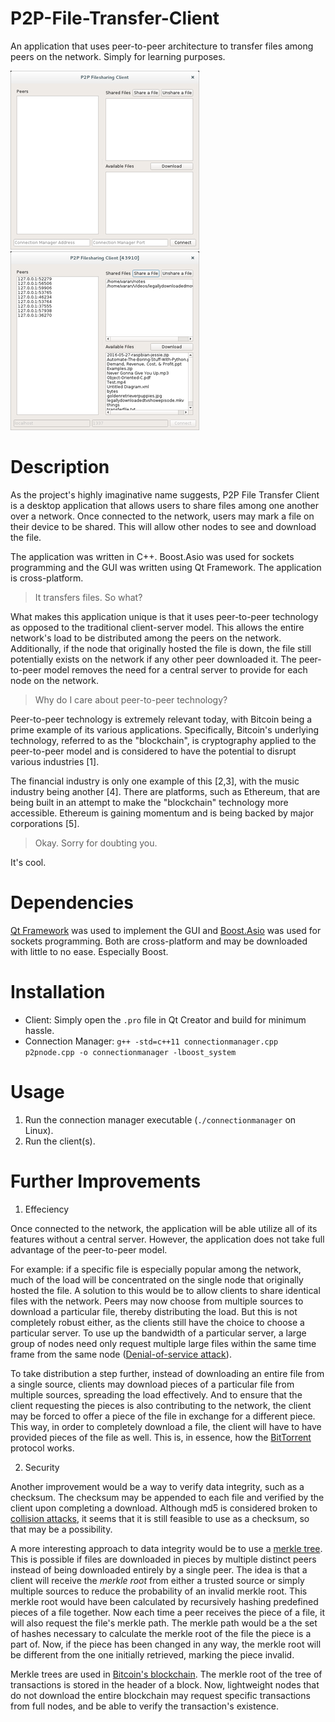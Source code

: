 # P2P-File-Transfer-Client

An application that uses peer-to-peer architecture to transfer files among peers on the network. Simply for learning purposes.

![Initial](img/screenshot1.png) ![Connected](img/screenshot0.png)

# Description

As the project's highly imaginative name suggests, P2P File Transfer Client is a desktop application that allows users to share files among one another over a network. Once connected to the network, users may mark a file on their device to be shared. This will allow other nodes to see and download the file.

The application was written in C++. Boost.Asio was used for sockets programming and the GUI was written using Qt Framework. The application is cross-platform.

> It transfers files. So what?

What makes this application unique is that it uses peer-to-peer technology as opposed to the traditional client-server model. This allows the entire network's load to be distributed among the peers on the network. Additionally, if the node that originally hosted the file is down, the file still potentially exists on the network if any other peer downloaded it. The peer-to-peer model removes the need for a central server to provide for each node on the network.

> Why do I care about peer-to-peer technology?

Peer-to-peer technology is extremely relevant today, with Bitcoin being a prime example of its various applications. Specifically, Bitcoin's underlying technology, referred to as the "blockchain", is cryptography applied to the peer-to-peer model and is considered to have the potential to disrupt various industries [1].

The financial industry is only one example of this [2,3], with the music industry being another [4]. There are platforms, such as Ethereum, that are being built in an attempt to make the "blockchain" technology more accessible. Ethereum is gaining momentum and is being backed by major corporations [5].

> Okay. Sorry for doubting you.

It's cool.

# Dependencies

[Qt Framework](https://www.qt.io/download/ "Qt Framework") was used to implement the GUI and [Boost.Asio](http://www.boost.org/users/download/ "Boost.Asio") was used for sockets programming. Both are cross-platform and may be downloaded with little to no ease. Especially Boost.

# Installation

- Client: Simply open the `.pro` file in Qt Creator and build for minimum hassle.
- Connection Manager: `g++ -std=c++11 connectionmanager.cpp p2pnode.cpp -o connectionmanager -lboost_system`

# Usage

1. Run the connection manager executable (`./connectionmanager` on Linux).
2. Run the client(s).

# Further Improvements

1. Effeciency

 Once connected to the network, the application will be able utilize all of its features without a central server. However, the application does not take full advantage of the peer-to-peer model.

 For example: if a specific file is especially popular among the network, much of the load will be concentrated on the single node that originally hosted the file. A solution to this would be to allow clients to share identical files with the network. Peers may now choose from multiple sources to download a particular file, thereby distributing the load. But this is not completely robust either, as the clients still have the choice to choose a particular server. To use up the bandwidth of a particular server, a large group of nodes need only request multiple large files within the same time frame from the same node ([Denial-of-service attack](https://en.wikipedia.org/wiki/Denial-of-service_attack "Denial-of-service attack")).

 To take distribution a step further, instead of downloading an entire file from a single source, clients may download pieces of a particular file from multiple sources, spreading the load effectively. And to ensure that the client requesting the pieces is also contributing to the network, the client may be forced to offer a piece of the file in exchange for a different piece. This way, in order to completely download a file, the client will have to have provided pieces of the file as well. This is, in essence, how the [BitTorrent](https://en.wikipedia.org/wiki/BitTorrent "BitTorrent") protocol works.

2. Security

 Another improvement would be a way to verify data integrity, such as a checksum. The checksum may be appended to each file and verified by the client upon completing a download. Although md5 is considered broken to [collision attacks](https://en.wikipedia.org/wiki/Collision_attack "collision attacks"), it seems that it is still feasible to use as a checksum, so that may be a possibility.

 A more interesting approach to data integrity would be to use a [merkle tree](https://en.wikipedia.org/wiki/Merkle_tree "merkle tree"). This is possible if files are downloaded in pieces by multiple distinct peers instead of being downloaded entirely by a single peer. The idea is that a client will receive the _merkle root_ from either a trusted source or simply multiple sources to reduce the probability of an invalid merkle root. This merkle root would have been calculated by recursively hashing predefined pieces of a file together. Now each time a peer receives the piece of a file, it will also request the file's merkle path. The merkle path would be a the set of hashes necessary to calculate the merkle root of the file the piece is a part of. Now, if the piece has been changed in any way, the merkle root will be different from the one initially retrieved, marking the piece invalid.

 Merkle trees are used in [Bitcoin's blockchain](http://chimera.labs.oreilly.com/books/1234000001802/ch07.html "Bitcoin's blockchain"). The merkle root of the tree of transactions is stored in the header of a block. Now, lightweight nodes that do not download the entire blockchain may request specific transactions from full nodes, and be able to verify the transaction's existence.

